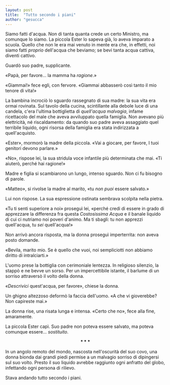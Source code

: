 ```yaml
---
layout: post
title:  "Tutto secondo i piani"
author: "gesucca"
---
```


Siamo fatti d'acqua. Non di tanta quanta crede un certo Ministro, ma comunque lo siamo. La piccola Ester lo sapeva già, lo aveva imparato a scuola. Quello che non le era mai venuto in mente era che, in effetti, noi siamo fatti *proprio* dell'acqua che beviamo; se bevi tanta acqua cattiva, diventi cattivo.

Guardò suo padre, supplicante.

«Papà, per favore... la mamma ha *ragione*.»

«Giammai!» fece egli, con fervore. «Giammai abbasserò così tanto il mio tenore di vita!»

La bambina incrociò lo sguardo rassegnato di sua madre: la sua vita era ormai rovinata. Sul tavolo della cucina, scintillante alla debole luce di una candela, c'era l'ultima bottiglietta di *quell'acqua malvagia*, infame ricettacolo del male che aveva avviluppato quella famiglia. Non avevano più elettricità, né riscaldamento: da quando suo padre aveva assaggiato quel terribile liquido, ogni risorsa della famiglia era stata indirizzata a quell'acquisto.

«Ester», mormorò la madre della piccola. «Vai a giocare, per favore, I tuoi genitori devono parlare.»

«No», rispose lei, la sua stridula voce infantile più determinata che mai. «Ti aiuterò, perché hai ragione!»

Madre e figlia si scambiarono un lungo, intenso sguardo. Non ci fu bisogno di parole.

«Matteo», si rivolse la madre al marito, «tu *non puoi* essere salvato.»

Lui non rispose. La sua espressione ostinata sembrava scolpita nella pietra.

«Tu ti senti superiore a noi» proseguì lei, «perché credi di essere in grado di apprezzare la differenza fra questa *Costosissima Acqua* e il banale liquido di cui ci nutriamo noi poveri d'animo. Ma ti sbagli: tu non apprezzi quell'acqua, tu *sei* quell'acqua!»

Non arrivò ancora risposta, ma la donna proseguì imperterrita: non aveva posto domande.

«Bevila, marito mio. Se è quello che vuoi, noi sempliciotti non abbiamo diritto di intralciarti.»

L'uomo prese la bottiglia con cerimoniale lentezza. In religioso silenzio, la stappò e ne bevve un sorso. Per un impercettibile istante, il barlume di un sorriso attraversò il volto della donna.

*«Descrivici* quest'acqua, per favore», chiese la donna.

Un ghigno altezzoso deformò la faccia dell'uomo. «A che vi gioverebbe? Non capireste mai.»

La donna rise, una risata lunga e intensa. «Certo che no», fece alla fine, amaramente.

La piccola Ester capì. Suo padre non poteva essere salvato, ma poteva comunque essere... *sostituito*.

<center><b>&ast; &ast; &ast;</b></center>

In un angolo remoto del mondo, nascosta nell'oscurità del suo covo, una donna bionda dai grandi piedi permise a un malvagio sorriso di dipingersi sul suo volto. Presto il suo liquido avrebbe raggiunto ogni anfratto del globo, infettando ogni persona di rilievo.

Stava andando tutto secondo i piani.